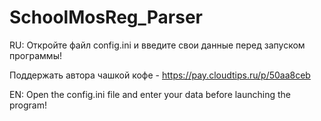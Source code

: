 # SchoolMosReg_Parser
RU:
Откройте файл config.ini и введите свои данные перед запуском программы!

Поддержать автора чашкой кофе - https://pay.cloudtips.ru/p/50aa8ceb

EN:
Open the config.ini file and enter your data before launching the program!
